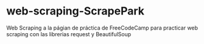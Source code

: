 # web-scraping-ScrapePark
Web Scraping a la págian de práctica de FreeCodeCamp para practicar web scraping con las librerias request y BeautifulSoup
